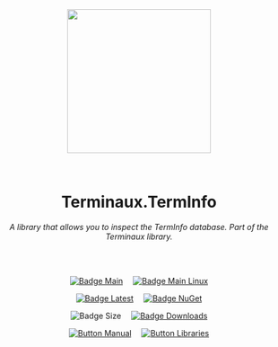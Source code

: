 
<div align = center>

<br>
<br>
    
<img
  src = 'https://cdn.jsdelivr.net/gh/Aptivi/Terminaux.TermInfo@main/src/Terminaux.TermInfo/OfficialAppIcon-Terminaux-512.png'
  width = 256
  align = center
/>

<br>

# Terminaux.TermInfo
    
*A library that allows you to inspect the TermInfo database. Part of the Terminaux library.*

<br>
<br>

[![Badge Main]][Main]   
[![Badge Main Linux]][Main Linux]

[![Badge Latest]][Latest]   
[![Badge NuGet]][NuGet]

![Badge Size]   
[![Badge Downloads]][Releases]

[![Button Manual]][Manual]   
[![Button Libraries]][Libraries]

</div>
    
<br>

</div>


<!----------------------------------------------------------------------------->

[Releases]: https://github.com/Aptivi/Terminaux.TermInfo/releases
[Latest]: https://github.com/Aptivi/Terminaux.TermInfo/releases/latest
[NuGet]: https://www.nuget.org/packages/Terminaux.TermInfo/

[Main]: https://github.com/Aptivi/Terminaux.TermInfo/actions/workflows/build-win.yml
[Main Linux]: https://github.com/Aptivi/Terminaux.TermInfo/actions/workflows/build-linux.yml

[Libraries]: https://aptivi.gitbook.io/terminaux-manual/project-dependencies
[Manual]: https://aptivi.gitbook.io/terminaux-manual/

<!----------------------------------[ Badges ]--------------------------------->

[Badge Downloads]: https://img.shields.io/github/downloads/Aptivi/Terminaux.TermInfo/total?color=217346&label=Downloads&style=for-the-badge&logoColor=white&logo=DocuSign&labelColor=2d9d5f
[Badge Latest]: https://img.shields.io/github/v/release/Aptivi/Terminaux.TermInfo?color=212121&include_prereleases&label=github&style=for-the-badge&logoColor=white&logo=AzureArtifacts&labelColor=303030
[Badge NuGet]: https://img.shields.io/nuget/vpre/Terminaux.TermInfo?color=012f52&style=for-the-badge&logoColor=white&logo=NuGet&labelColor=004880
[Badge Size]: https://img.shields.io/github/repo-size/Aptivi/Terminaux.TermInfo?color=bb4a28&label=size&logoColor=white&style=for-the-badge&logo=GoogleAnalytics&labelColor=E85C33

[Badge Main]: https://github.com/Aptivi/Terminaux.TermInfo/actions/workflows/build-win.yml/badge.svg
[Badge Main Linux]: https://github.com/Aptivi/Terminaux.TermInfo/actions/workflows/build-linux.yml/badge.svg


<!---------------------------------[ Buttons ]--------------------------------->

[Button Libraries]: https://img.shields.io/badge/Libraries-EA8220?style=for-the-badge&logoColor=white&logo=AzureArtifacts
[Button Manual]: https://img.shields.io/badge/Docs-blueviolet?style=for-the-badge&logoColor=white&logo=GitBook
